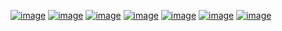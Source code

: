 <a href="https://ibb.co/mHm4rnq"><img src="https://i.ibb.co/fCbHV3p/image.png" alt="image" border="0"></a>
<a href="https://ibb.co/4TYzKgZ"><img src="https://i.ibb.co/T8b6YqB/image.png" alt="image" border="0"></a>
<a href="https://imgbb.com/"><img src="https://i.ibb.co/34bQGcR/image.png" alt="image" border="0"></a>
<a href="https://imgbb.com/"><img src="https://i.ibb.co/CV78jLS/image.png" alt="image" border="0"></a>
<a href="https://imgbb.com/"><img src="https://i.ibb.co/Rjxzrr9/image.png" alt="image" border="0"></a>
<a href="https://ibb.co/KXcRsFb"><img src="https://i.ibb.co/hyxhdDL/image.png" alt="image" border="0"></a>
<a href="https://imgbb.com/"><img src="https://i.ibb.co/LnDWZgk/image.png" alt="image" border="0"></a>
